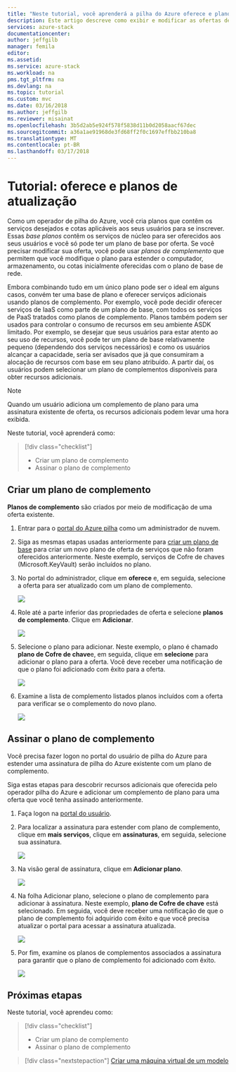 ```yaml
---
title: "Neste tutorial, você aprenderá a pilha do Azure oferece e planos de atualização | Microsoft Docs"
description: Este artigo descreve como exibir e modificar as ofertas de pilha do Azure e planos existentes.
services: azure-stack
documentationcenter: 
author: jeffgilb
manager: femila
editor: 
ms.assetid: 
ms.service: azure-stack
ms.workload: na
pms.tgt_pltfrm: na
ms.devlang: na
ms.topic: tutorial
ms.custom: mvc
ms.date: 03/16/2018
ms.author: jeffgilb
ms.reviewer: misainat
ms.openlocfilehash: 3b5d2ab5e924f578f5838d11b0d2058aacf67dec
ms.sourcegitcommit: a36a1ae91968de3fd68ff2f0c1697effbb210ba8
ms.translationtype: MT
ms.contentlocale: pt-BR
ms.lasthandoff: 03/17/2018
---
```

# <a name="tutorial-update-offers-and-plans"></a>Tutorial: oferece e planos de atualização
Como um operador de pilha do Azure, você cria planos que contêm os serviços desejados e cotas aplicáveis aos seus usuários para se inscrever. Essas *base planos* contêm os serviços de núcleo para ser oferecidos aos seus usuários e você só pode ter um plano de base por oferta. Se você precisar modificar sua oferta, você pode usar *planos de complemento* que permitem que você modifique o plano para estender o computador, armazenamento, ou cotas inicialmente oferecidas com o plano de base de rede. 

Embora combinando tudo em um único plano pode ser o ideal em alguns casos, convém ter uma base de plano e oferecer serviços adicionais usando planos de complemento. Por exemplo, você pode decidir oferecer serviços de IaaS como parte de um plano de base, com todos os serviços de PaaS tratados como planos de complemento. Planos também podem ser usados para controlar o consumo de recursos em seu ambiente ASDK limitado. Por exemplo, se desejar que seus usuários para estar atento ao seu uso de recursos, você pode ter um plano de base relativamente pequeno (dependendo dos serviços necessários) e como os usuários alcançar a capacidade, seria ser avisados que já que consumiram a alocação de recursos com base em seu plano atribuído. A partir daí, os usuários podem selecionar um plano de complementos disponíveis para obter recursos adicionais. 

> [!NOTE]
> Quando um usuário adiciona um complemento de plano para uma assinatura existente de oferta, os recursos adicionais podem levar uma hora exibida. 

Neste tutorial, você aprenderá como:

> [!div class="checklist"]
> * Criar um plano de complemento 
> * Assinar o plano de complemento

## <a name="create-an-add-on-plan"></a>Criar um plano de complemento
**Planos de complemento** são criados por meio de modificação de uma oferta existente.

1. Entrar para o [portal do Azure pilha](https://adminportal.local.azurestack.external) como um administrador de nuvem.
2. Siga as mesmas etapas usadas anteriormente para [criar um plano de base](asdk-offer-services.md) para criar um novo plano de oferta de serviços que não foram oferecidos anteriormente. Neste exemplo, serviços de Cofre de chaves (Microsoft.KeyVault) serão incluídos no plano.
3. No portal do administrador, clique em **oferece** e, em seguida, selecione a oferta para ser atualizado com um plano de complemento.

   ![](media/asdk-update-offers/1.PNG)

4.  Role até a parte inferior das propriedades de oferta e selecione **planos de complemento**. Clique em **Adicionar**.
   
    ![](media/asdk-update-offers/2.PNG)

5. Selecione o plano para adicionar. Neste exemplo, o plano é chamado **plano de Cofre de chave**e, em seguida, clique em **selecione** para adicionar o plano para a oferta. Você deve receber uma notificação de que o plano foi adicionado com êxito para a oferta.
   
    ![](media/asdk-update-offers/3.PNG)

6. Examine a lista de complemento listados planos incluídos com a oferta para verificar se o complemento do novo plano.
   
    ![](media/asdk-update-offers/4.PNG)

## <a name="subscribe-to-the-add-on-plan"></a>Assinar o plano de complemento
Você precisa fazer logon no portal do usuário de pilha do Azure para estender uma assinatura de pilha do Azure existente com um plano de complemento.

Siga estas etapas para descobrir recursos adicionais que oferecida pelo operador pilha do Azure e adicionar um complemento de plano para uma oferta que você tenha assinado anteriormente.

1. Faça logon na [portal do usuário](https://portal.local.azurestack.external).
2. Para localizar a assinatura para estender com plano de complemento, clique em **mais serviços**, clique em **assinaturas**, em seguida, selecione sua assinatura.
   
    ![](media/asdk-update-offers/5.PNG)

3.  Na visão geral de assinatura, clique em **Adicionar plano**.
   
    ![](media/asdk-update-offers/6.PNG)

4. Na folha Adicionar plano, selecione o plano de complemento para adicionar à assinatura. Neste exemplo, **plano de Cofre de chave** está selecionado. Em seguida, você deve receber uma notificação de que o plano de complemento foi adquirido com êxito e que você precisa atualizar o portal para acessar a assinatura atualizada.
   
    ![](media/asdk-update-offers/7.PNG)

5. Por fim, examine os planos de complementos associados a assinatura para garantir que o plano de complemento foi adicionado com êxito.
   
    ![](media/asdk-update-offers/8.PNG)


## <a name="next-steps"></a>Próximas etapas

Neste tutorial, você aprendeu como:

> [!div class="checklist"]
> * Criar um plano de complemento 
> * Assinar o plano de complemento

> [!div class="nextstepaction"]
> [Criar uma máquina virtual de um modelo](asdk-create-vm-template.md)


